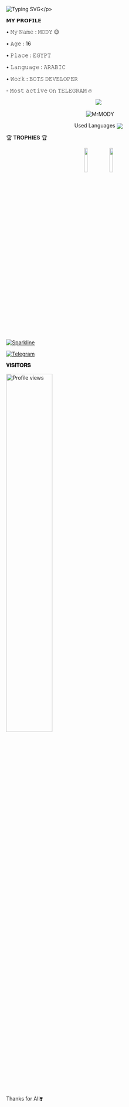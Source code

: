 ![Typing SVG](https://readme-typing-svg.herokuapp.com/?lines=𝗪𝗘𝗟𝗖𝗢𝗠+𝗧𝗢+𝗠𝗢𝗗𝗬'𝗦+𝗚𝗶𝘁𝗛𝘂𝗯!;𝗜𝗮𝗺+𝗠𝗿+𝗠𝗢𝗗𝗬!;𝗜𝗮𝗺+𝗷𝘂𝘀𝘁+𝗧𝗲𝗹𝗲𝗴𝗿𝗮𝗺+𝗕𝗼𝘁+𝗠𝗮𝗸𝗲𝗿!)</p>
<p align="center">



<p align="left">
𝗠𝗬 𝗣𝗥𝗢𝗙𝗜𝗟𝗘
<p align="left">
• 𝙼𝚢 𝙽𝚊𝚖𝚎 : 𝙼𝙾𝙳𝚈 😉
<p align="left">
• 𝙰𝚐𝚎 : 16
<p align="left">
• 𝙿𝚕𝚊𝚌𝚎 : 𝙴𝙶𝚈𝙿𝚃
<p align="left">
• 𝙻𝚊𝚗𝚐𝚞𝚊𝚐𝚎 : 𝙰𝚁𝙰𝙱𝙸𝙲
<p align="left">
• 𝚆𝚘𝚛𝚔 : 𝙱𝙾𝚃𝚂 𝙳𝙴𝚅𝙴𝙻𝙾𝙿𝙴𝚁
<p align="left">
- 𝙼𝚘𝚜𝚝 𝚊𝚌𝚝𝚒𝚟𝚎 𝙾𝚗 𝚃𝙴𝙻𝙴𝙶𝚁𝙰𝙼 🔥


<p align="center">
<img src="https://github-stats-alpha.vercel.app/api/?username=MrMODY&cc=000&tc=00ff00&ic=fff000&bc=fff" align="center">
</p>

<p align="center">&nbsp;
  <img align="center" src="https://github-readme-stats.vercel.app/api?username=MrMODY&&show_icons=true&theme=midnight-purple" alt="MrMODY"/></p>        
 
<p align="center">
Used Languages 
<img src="https://github-readme-stats.vercel.app/api/top-langs/?username=MrMODY&layout=compact&theme=tokyonight" align="center">


🏆 𝐓𝐑𝐎𝐏𝐇𝐈𝐄𝐒 🏆
 
<p align="center">
<img width="13%" src="https://telegra.ph/file/b490b39f93ec158ddf21f.png" />
<img width="13%" src="https://telegra.ph/file/72882469165faec6d2e03.jpg" />
</p>


[![Sparkline](https://stars.medv.io/EvamariaTG/EvaMaria.svg)](https://stars.medv.io/EvamariaTG/EvaMaria)

<a href="https://t.me/UP_UO"><img title="Telegram" src="https://img.shields.io/static/v1?label=Mr.MODY&message=TG&color=blue-green"></a>

<b>𝐕𝐈𝐒𝐈𝐓𝐎𝐑𝐒</b>

<img width="50%" src="https://gpvc.arturio.dev/ODY" alt="Profile views" />




Thanks for All❣️




